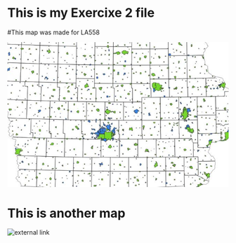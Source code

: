 # This is my Exercixe 2 file

#This map was made for LA558

![This is the map I made](map2bex.jpg)
 
 # This is another map
 ![external link](https://th.bing.com/th/id/R.191e4c1f0f8a2e020666a53719e9dc72?rik=4mig0%2byQtaz8lg&riu=http%3a%2f%2ftravelsfinders.com%2fwp-content%2fuploads%2f2016%2f10%2fiowa-map_6.gif&ehk=%2b12NW8OtKPxt1eMwYFYJA4C0gEEfdfKq%2fBaLTMB2pho%3d&risl=&pid=ImgRaw&r=0)
